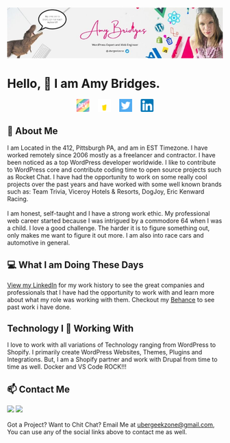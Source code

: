 [![Amy Bridges LinkedIn](assets/images/header.jpg "Amy Bridges LinkedIn")](https://linkedin.com/in/ubergeekzone/)

# Hello, &#128075; I am Amy Bridges.
<div align="center">
<a href="https://dev.to/ubergeekzone" target="_blank"><img src="assets/images/dev-rainbow.png" width="30"></a> &nbsp; &nbsp;
<a href="https://www.buymeacoffee.com/ubergeekzone" target="_blank"><img src="assets/images/buymeacoffee-wht.png" width="30"></a> &nbsp; &nbsp;
<a href="https://twitter.com/ubergeekzone" target="_blank"><img src="assets/images/124021.png" width="30"></a> &nbsp; &nbsp;
<a href="https://linkedin.com/in/ubergeekzone" target="_blank"><img src="assets/images/linkedin-icon.png" width="30"></a>
</div>

## &#128103; About Me
I am Located in the 412, Pittsburgh PA, and am in EST Timezone. I have worked remotely since 2006 mostly as a freelancer and contractor. I have been noticed as a top WordPress developer worldwide. I like to contribute to WordPress core and contribute coding time to open source projects such as Rocket Chat. I have had the opportunity to work on some really cool projects over the past years and have worked with some well known brands such as: Team Trivia, Viceroy Hotels & Resorts, DogJoy, Eric Kenward Racing.
<br><br>
I am honest, self-taught and I have a strong work ethic. My professional web career started because I was intrigued by a commodore 64 when I was a child. I love a good challenge. The harder it is to figure something out, only makes me want to figure it out more. I am also into race cars and automotive in general.

## &#128187; What I am Doing These Days
<a href="https://linkedin.com/in/ubergeekzone" target="_blank">View my LinkedIn</a> for my work history to see the great companies and professionals that I have had the opportunity to work with and learn more about what my role was working with them. Checkout my <a href="https://www.behance.net/amybridges1">Behance</a> to see past work i have done.

## Technology I &#x1f49f; Working With
I love to work with all variations of Technology ranging from WordPress to Shopify. I primarily create WordPress Websites, Themes, Plugins and Integrations. But, I am a Shopify partner and work with Drupal from time to time as well. Docker and VS Code ROCK!!!


## &#x1f4eb; Contact Me
<img src="https://img.shields.io/badge/discord-ubergeekzone-informational?style=flat&logo=discord&logoColor=white&color=7289d9"> <a href="https://twitter.com/intent/user?screen_name=ubergeekzone" targe="_blank"><img src="https://img.shields.io/badge/follow me on twitter-ubergeekzone-informational?style=flat&logo=twitter&logoColor=white&color=1DA1F2"></a>
<br><br>
Got a Project? Want to Chit Chat? Email Me at <a href="mailto:ubergeekzone@gmail.com">ubergeekzone@gmail.com</a>, You can use any of the social links above to contact me as well.
